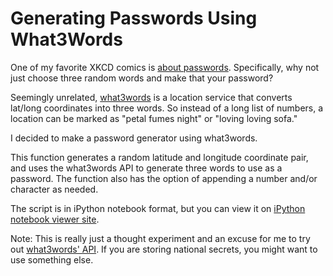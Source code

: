 # Generating Passwords Using What3Words

One of my favorite XKCD comics is [about passwords](http://xkcd.com/936/). Specifically, why not just choose three random words and make that your password?

Seemingly unrelated, [what3words](what3words.com) is a location service that converts lat/long coordinates into three words. So instead of a long list of numbers, a location can be marked as "petal fumes night" or "loving loving sofa."

I decided to make a password generator using what3words.

This function generates a random latitude and longitude coordinate pair, and uses the what3words API to generate three words to use as a password. The function also has the option of appending a number and/or character as needed.

The script is in iPython notebook format, but you can view it on [iPython notebook viewer site](http://nbviewer.ipython.org/github/chrisalbon/what3words_password_generator/blob/master/password_generator.ipynb).

Note: This is really just a thought experiment and an excuse for me to try out [what3words' API](what3words.com). If you are storing national secrets, you might want to use something else.
